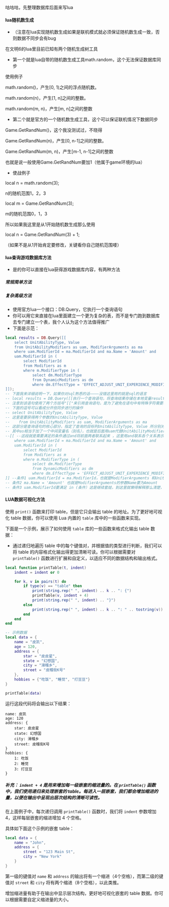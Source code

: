 咕咕咕，先整理数据库后面来写lua

#### lua随机数生成
- （注意在lua实现随机数生成如果是联机模式就必须保证随机数生成一致，否则数据不同步会有bug

在文明6的lua里目前已知有两个随机生成树工具

- 第一个就是lua自带的随机数生成工具math.random，这个无法保证数据库同步

使用例子

math.random()，产生[0, 1)之间的浮点随机数。

math.random(n)，产生[1, n]之间的整数。

math.random(m, n)，产生[m, n]之间的整数


- 第二个就是官方的一个随机数生成工具，这个可以保证联机情况下数据同步

Game.GetRandNum()，这个我没测试过，不晓得

Game.GetRandNum(n)，产生[0, n-1]之间的整数。

Game.GetRandNum(m, n)，产生[m-1, n-1]之间的整数

也就是说一般使用Game.GetRandNum要加1（他属于game环境的lua）

- 使战例子

local n = math.random(3);

n的随机范围1，2，3

local m = Game.GetRandNum(3);

m的随机范围0，1，3

所以如果我这里是从1开始随机数生成那么使用

local n = Game.GetRandNum(3) + 1;

（如果不是从1开始肯定要修改，关键看你自己随机范围喽）

#### lua查询游戏数据库方法
- 是的你可以直接在lua获得游戏数据库内容，有两种方法
##### 常规简单方法
##### 复杂高级方法
- 使用官方lua一个接口：DB.Query，它执行一个查询语句
- 你可以用它来直接在lua里面建立一个更为复杂的表，而不是专门跑到数据库去专门建立一个表，我个人认为这个方法值得推广
- 下面是示范：
```lua
local results = DB.Query([[
	select UnitAbilityType, Value
	from UnitAbilityModifiers as uam, ModifierArguments as ma
	where uam.ModifierId = ma.ModifierId and ma.Name = 'Amount' and
	uam.ModifierId in (
		select ModifierId
		from Modifiers as m
		where m.ModifierType in (
			select dm.ModifierType
			from DynamicModifiers as dm
			where dm.EffectType = 'EFFECT_ADJUST_UNIT_EXPERIENCE_MODIFIER'))
]]);
-- 下面我来详细说明一下，如果你对sql熟悉的话————没错这里用的就是sql的语言
-- local results = DB.Query([[执行一个查询语句，将查询结果存储在本地变量results中。
-- 注意到该语句使用了两个方括号"[["来引用查询语句，是为了避免在语句中有特殊字符需要转义。
-- 下面的逗号可以看成分开但同步进行的操作
-- select UnitAbilityType, Value
-- 这里是要获得两个参数的UnitAbilityType, Value
--    from UnitAbilityModifiers as uam, ModifierArguments as ma
-- 这部分是查询语句的核心部分，指定了查询的目标列UnitAbilityType, Value 所分别对应查询的表 UnitAbilityModifiers, ModifierArguments。
-- 其中as相当于加了一个中间变量名（别名），也就是后面用uam代替UnitAbilityModifiers，用ma代替ModifierArguments
--[[ --这段就是需要满足的条件通过and将前面两者联系起来 ，这里用and联系各个关系表示需要同时满足
	where uam.ModifierId = ma.ModifierId and ma.Name = 'Amount' and
	uam.ModifierId in (
		select ModifierId
		from Modifiers as m
		where m.ModifierType in (
			select dm.ModifierType
			from DynamicModifiers as dm
			where dm.EffectType = 'EFFECT_ADJUST_UNIT_EXPERIENCE_MODIFIER'))));
]] --条件1 uam.ModifierId = ma.ModifierId，也就是ModifierArguments 和UnitAbilityModifiers 表的参数ModifierId相同时的UnitAbilityType和Value
-- 条件2 ma.Name = 'Amount' 也就是ModifierArguments的参数Name要为Amount
-- 条件3 uam.ModifierId要满足 in (条件）这是继续套娃，到这里就懒得解释那么清楚，还不懂就去好好学习sql
```

#### LUA数据可视化方法
使用 `print()` 函数来打印 table，但是它只会输出 table 的地址。为了更好地可视化 table 数据，你可以使用 Lua 内置的 `table` 库中的一些函数来实现。

下面是一个示例，展示了如何使用 `table` 库的一些函数来格式化输出 table 数据：
- 通过递归地遍历 table 中的每个键值对，并根据值的类型进行判断，我们可以将 table 的内容格式化输出得更加清晰可读。你可以根据需要对 `printTable()` 函数进行扩展和自定义，以适应不同的数据结构和输出格式。
```lua
local function printTable(t, indent)
    indent = indent or 0

    for k, v in pairs(t) do
        if type(v) == "table" then
            print(string.rep(" ", indent) .. k .. ": {")
            printTable(v, indent + 4)
            print(string.rep(" ", indent) .. "}")
        else
            print(string.rep(" ", indent) .. k .. ": " .. tostring(v))
        end
    end
end

-- 示例数据
local data = {
    name = "皮凯",
    age = 120,
    address = {
        star = "皮皮星",
        state = "幻想国",
        city = "滑稽乡",
        street = "皮稽街K号"
    },
    hobbies = {"吃饭", "睡觉", "打豆豆"}
}

printTable(data)
```

运行这段代码将会输出以下结果：

```
name: 皮凯
age: 120
address: {
    star: 皮皮星
    state: 幻想国
    city: 滑稽乡
    street: 皮稽街K号
}
hobbies: {
    1: 吃饭
    2: 睡觉
    3: 打豆豆
}
```
##### 补充： `indent + 4` 是用来增加每一级嵌套的缩进量的。在 `printTable()` 函数中，我们使用递归来处理嵌套的 table。每进入一层嵌套，我们都会增加缩进的量，以便在输出中呈现出层次结构的清晰可读性。

在上面例子中，每次递归调用 `printTable()` 函数时，我们将 `indent` 参数增加 4，这样每层嵌套的缩进增加 4 个空格。

具体如下面这个示例的嵌套 table：

```lua
local data = {
    name = "John",
    address = {
        street = "123 Main St",
        city = "New York"
    }
}
```

第一级的键值对 `name` 和 `address` 的输出将有一个缩进（4个空格），而第二级的键值对 `street` 和 `city` 将有两个缩进（8个空格），以此类推。

增加缩进量有助于在输出中显示层次结构，更好地可视化嵌套的 table 数据。你可以根据需要自定义缩进量的大小。
